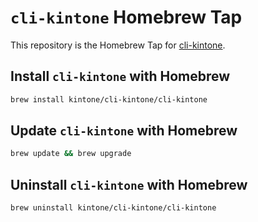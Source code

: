 # `cli-kintone` Homebrew Tap

This repository is the Homebrew Tap for
[cli-kintone](https://github.com/kintone/cli-kintone).

## Install `cli-kintone` with Homebrew

```zsh
brew install kintone/cli-kintone/cli-kintone
```

## Update `cli-kintone` with Homebrew

```zsh
brew update && brew upgrade
```

## Uninstall `cli-kintone` with Homebrew

```zsh
brew uninstall kintone/cli-kintone/cli-kintone
```
